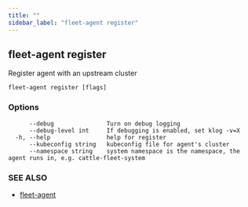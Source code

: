 ```yaml
---
title: ""
sidebar_label: "fleet-agent register"
---
```

## fleet-agent register

Register agent with an upstream cluster

```
fleet-agent register [flags]
```

### Options

```
      --debug               Turn on debug logging
      --debug-level int     If debugging is enabled, set klog -v=X
  -h, --help                help for register
      --kubeconfig string   kubeconfig file for agent's cluster
      --namespace string    system namespace is the namespace, the agent runs in, e.g. cattle-fleet-system
```

### SEE ALSO

* [fleet-agent](./)
